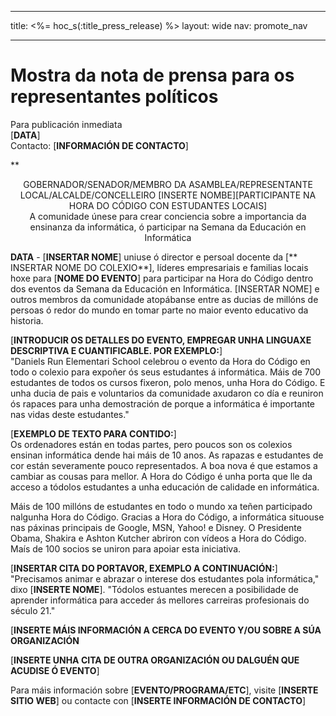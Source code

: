 * * *

title: <%= hoc_s(:title_press_release) %> layout: wide nav: promote_nav

* * *

# Mostra da nota de prensa para os representantes políticos

Para publicación inmediata  
[**DATA**]  
Contacto: [**INFORMACIÓN DE CONTACTO**]  
  


**

<center>
  GOBERNADOR/SENADOR/MEMBRO DA ASAMBLEA/REPRESENTANTE LOCAL/ALCALDE/CONCELLEIRO [INSERTE NOMBE][PARTICIPANTE NA HORA DO CÓDIGO CON ESTUDANTES LOCAIS]</strong><br /> A comunidade únese para crear conciencia sobre a importancia da ensinanza da informática, ó participar na Semana da Educación en Informática
</center>

  
  
</p> 

**DATA** - [**INSERTAR NOME**] uniuse ó director e persoal docente da [** INSERTAR NOME DO COLEXIO**], líderes empresariais e familias locais hoxe para [**NOME DO EVENTO**] para participar na Hora do Código dentro dos eventos da Semana da Educación en Informática. [INSERTAR NOME] e outros membros da comunidade atopábanse entre as ducias de millóns de persoas ó redor do mundo en tomar parte no maior evento educativo da historia.

[**INTRODUCIR OS DETALLES DO EVENTO, EMPREGAR UNHA LINGUAXE DESCRIPTIVA E CUANTIFICABLE. POR EXEMPLO:**]  
"Daniels Run Elementari School celebrou o evento da Hora do Código en todo o colexio para expoñer ós seus estudantes á informática. Máis de 700 estudantes de todos os cursos fixeron, polo menos, unha Hora do Código. E unha ducia de pais e voluntarios da comunidade axudaron co día e reuniron ós rapaces para unha demostración de porque a informática é importante nas vidas deste estudantes."

[**EXEMPLO DE TEXTO PARA CONTIDO:**]  
Os ordenadores están en todas partes, pero poucos son os colexios ensinan informática dende hai máis de 10 anos. As rapazas e estudantes de cor están severamente pouco representados. A boa nova é que estamos a cambiar as cousas para mellor. A Hora do Código é unha porta que lle da acceso a tódolos estudantes a unha educación de calidade en informática.

Máis de 100 millóns de estudantes en todo o mundo xa teñen participado nalgunha Hora do Código. Gracias a Hora do Código, a informática situouse nas páxinas principais de Google, MSN, Yahoo! e Disney. O Presidente Obama, Shakira e Ashton Kutcher abriron con vídeos a Hora do Código. Maís de 100 socios se uniron para apoiar esta iniciativa.

[**INSERTAR CITA DO PORTAVOR, EXEMPLO A CONTINUACIÓN:**]  
"Precisamos animar e abrazar o interese dos estudantes pola informática," dixo [**INSERTE NOME**]. "Tódolos estuantes merecen a posibilidade de aprender informática para acceder ás mellores carreiras profesionais do século 21."

[**INSERTE MÁIS INFORMACIÓN A CERCA DO EVENTO Y/OU SOBRE A SÚA ORGANIZACIÓN**

[**INSERTE UNHA CITA DE OUTRA ORGANIZACIÓN OU DALGUÉN QUE ACUDISE Ó EVENTO**]

Para máis información sobre [**EVENTO/PROGRAMA/ETC**], visite [**INSERTE SITIO WEB**] ou contacte con [**INSERTE INFORMACIÓN DE CONTACTO**]